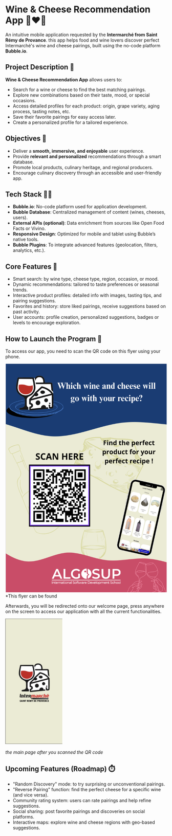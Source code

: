 # Wine & Cheese Recommendation App 🍷❤️🧀

An intuitive mobile application requested by the **Intermarché from Saint Rémy de Provance**. this app helps food and wine lovers discover perfect Intermarché's wine and cheese pairings, built using the no-code platform **Bubble.io**.

## Project Description 🔎

**Wine & Cheese Recommendation App** allows users to:

- Search for a wine or cheese to find the best matching pairings.  
- Explore new combinations based on their taste, mood, or special occasions.  
- Access detailed profiles for each product: origin, grape variety, aging process, tasting notes, etc.  
- Save their favorite pairings for easy access later.  
- Create a personalized profile for a tailored experience.

## Objectives 🎯

- Deliver a **smooth, immersive, and enjoyable** user experience.  
- Provide **relevant and personalized** recommendations through a smart database.  
- Promote local products, culinary heritage, and regional producers.  
- Encourage culinary discovery through an accessible and user-friendly app.

## Tech Stack 👩‍💻

- **Bubble.io**: No-code platform used for application development.  
- **Bubble Database**: Centralized management of content (wines, cheeses, users).  
- **External APIs (optional)**: Data enrichment from sources like Open Food Facts or Vivino.  
- **Responsive Design**: Optimized for mobile and tablet using Bubble’s native tools.  
- **Bubble Plugins**: To integrate advanced features (geolocation, filters, analytics, etc.).

## Core Features 📱

- Smart search: by wine type, cheese type, region, occasion, or mood.  
- Dynamic recommendations: tailored to taste preferences or seasonal trends.  
- Interactive product profiles: detailed info with images, tasting tips, and pairing suggestions.  
- Favorites and history: store liked pairings, receive suggestions based on past activity.  
- User accounts: profile creation, personalized suggestions, badges or levels to encourage exploration.


## How to Launch the Program 🚀

To access our app, you need to scan the QR code on this flyer using your phone.


![Flyer Scan](/Documents/Readme_extension/scan.png)
*This flyer can be found

Afterwards, you will be redirected onto our welcome page, press anywhere on the screen to access our application with all the current functionalities.

![Main Page](/Documents/Readme_extension/main_page.png)

*the main page after you scanned the QR code*

## Upcoming Features (Roadmap) ⏱️

- "Random Discovery" mode: to try surprising or unconventional pairings.  
- "Reverse Pairing" function: find the perfect cheese for a specific wine (and vice versa).  
- Community rating system: users can rate pairings and help refine suggestions.  
- Social sharing: post favorite pairings and discoveries on social platforms.  
- Interactive maps: explore wine and cheese regions with geo-based suggestions.
